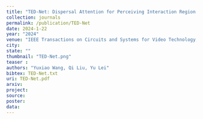 ```yaml
---
title: "TED-Net: Dispersal Attention for Perceiving Interaction Region in Indirectly-Contact HOI Detection"
collection: journals
permalink: /publication/TED-Net
date: 2024-1-22
year: "2024"
venue: "IEEE Transactions on Circuits and Systems for Video Technology,"
city: 
state: ""
thumbnail: "TED-Net.png"
teaser : 
authors: "Yuxiao Wang, Qi Liu, Yu Lei"
bibtex: TED-Net.txt
uri: TED-Net.pdf
arxiv: 
project: 
source: 
poster: 
data:
---
```

